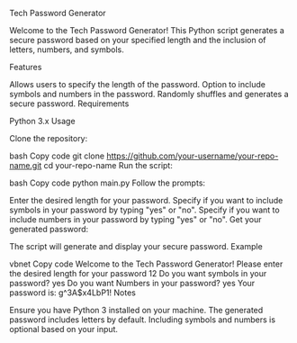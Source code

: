 Tech Password Generator

Welcome to the Tech Password Generator! This Python script generates a secure password based on your specified length and the inclusion of letters, numbers, and symbols.

Features

Allows users to specify the length of the password.
Option to include symbols and numbers in the password.
Randomly shuffles and generates a secure password.
Requirements

Python 3.x
Usage

Clone the repository:

bash
Copy code
git clone https://github.com/your-username/your-repo-name.git
cd your-repo-name
Run the script:

bash
Copy code
python main.py
Follow the prompts:

Enter the desired length for your password.
Specify if you want to include symbols in your password by typing "yes" or "no".
Specify if you want to include numbers in your password by typing "yes" or "no".
Get your generated password:

The script will generate and display your secure password.
Example

vbnet
Copy code
Welcome to the Tech Password Generator!
Please enter the desired length for your password
12
Do you want symbols in your password?
yes
Do you want Numbers in your password?
yes
Your password is: g^3A$x4LbP1!
Notes

Ensure you have Python 3 installed on your machine.
The generated password includes letters by default. Including symbols and numbers is optional based on your input.
